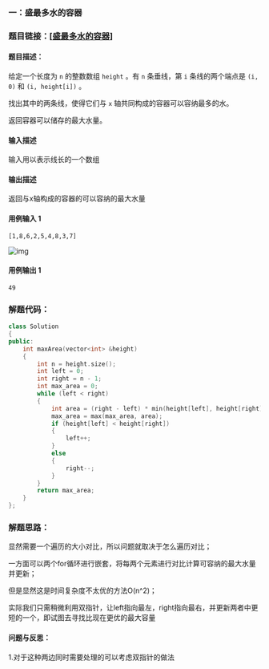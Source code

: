 ### 一：盛最多水的容器



### 题目链接：[[盛最多水的容器](https://leetcode.cn/problems/container-with-most-water/)]



#### 题目描述：

给定一个长度为 `n` 的整数数组 `height` 。有 `n` 条垂线，第 `i` 条线的两个端点是 `(i, 0)` 和 `(i, height[i])` 。

找出其中的两条线，使得它们与 `x` 轴共同构成的容器可以容纳最多的水。

返回容器可以储存的最大水量。

#### 输入描述

输入用以表示线长的一个数组



#### 输出描述

返回与x轴构成的容器的可以容纳的最大水量



#### 用例输入 1



```
[1,8,6,2,5,4,8,3,7]
```

![img](https://aliyun-lc-upload.oss-cn-hangzhou.aliyuncs.com/aliyun-lc-upload/uploads/2018/07/25/question_11.jpg)

#### 用例输出 1



```
49
```



### 解题代码：



```cpp
class Solution
{
public:
    int maxArea(vector<int> &height)
    {
        int n = height.size();
        int left = 0;
        int right = n - 1;
        int max_area = 0;
        while (left < right)
        {
            int area = (right - left) * min(height[left], height[right]);
            max_area = max(max_area, area);
            if (height[left] < height[right])
            {
                left++;
            }
            else
            {
                right--;
            }
        }
        return max_area;
    }
};
```



### 解题思路：

显然需要一个遍历的大小对比，所以问题就取决于怎么遍历对比；

一方面可以两个for循环进行嵌套，将每两个元素进行对比计算可容纳的最大水量并更新；

但是显然这是时间复杂度不太优的方法O(n^2)；

实际我们只需稍微利用双指针，让left指向最左，right指向最右，并更新两者中更短的一个，即试图去寻找比现在更优的最大容量

#### 问题与反思：

1.对于这种两边同时需要处理的可以考虑双指针的做法

